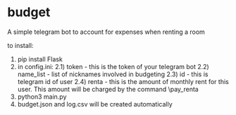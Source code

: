 # budget
A simple telegram bot to account for expenses when renting a room

to install:
1) pip install Flask
2) in config.ini:
  2.1) token - this is the token of your telegram bot
  2.2) name_list - list of nicknames involved in budgeting
  2.3) id - this is telegram id of user
  2.4) renta - this is the amount of monthly rent for this user. This amount will be charged by the command \pay_renta
3) python3 main.py
4) budget.json and log.csv will be created automatically
